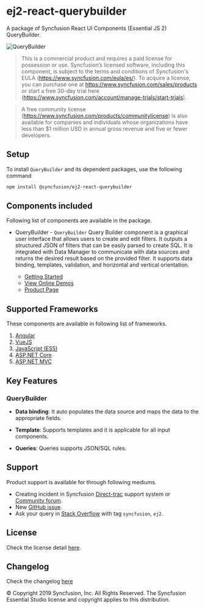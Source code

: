 # ej2-react-querybuilder

A package of Syncfusion React UI Components (Essential JS 2) QueryBuilder.

![QueryBuilder](https://ej2.syncfusion.com/products/images/querybuilder/readme.gif)

> This is a commercial product and requires a paid license for possession or use. Syncfusion’s licensed software, including this component, is subject to the terms and conditions of Syncfusion's EULA (https://www.syncfusion.com/eula/es/). To acquire a license, you can purchase one at https://www.syncfusion.com/sales/products or start a free 30-day trial here (https://www.syncfusion.com/account/manage-trials/start-trials).

> A free community license (https://www.syncfusion.com/products/communitylicense) is also available for companies and individuals whose organizations have less than $1 million USD in annual gross revenue and five or fewer developers.

## Setup

To install `QueryBuilder` and its dependent packages, use the following command

```sh
npm install @syncfusion/ej2-react-querybuilder
```

## Components included

Following list of components are available in the package.

* QueryBuilder - `QueryBuilder` Query Builder component is a graphical user interface that allows users to create and edit filters. It outputs a structured JSON of filters that can be easily parsed to create SQL. It is integrated with Data Manager to communicate with data sources and returns the desired result based on the provided filter. It supports data binding, templates, validation, and horizontal and vertical orientation.

    * [Getting Started](https://ej2.syncfusion.com/react/documentation/querybuilder/getting-started?utm_source=npm&utm_campaign=querybuilder)
    * [View Online Demos](https://ej2.syncfusion.com/react/demos/?utm_source=npm&utm_campaign=querybuilder#/material/querybuilder/default)
    * [Product Page](https://www.syncfusion.com/react-ui-components/querybuilder)

## Supported Frameworks

These components are available in following list of frameworks.

1. [Angular](https://github.com/syncfusion/ej2-angular-ui-components/tree/master/components/querybuilder?utm_source=npm&utm_campaign=querybuilder)
2. [VueJS](https://github.com/syncfusion/ej2-vue-ui-components/tree/master/components/querybuilder?utm_source=npm&utm_campaign=querybuilder)
3. [JavaScript (ES5)](https://www.syncfusion.com/javascript-ui-controls)
4. [ASP.NET Core](https://www.syncfusion.com/aspnet-core-ui-controls)
5. [ASP.NET MVC](https://www.syncfusion.com/aspnet-mvc-ui-controls)

## Key Features

### QueryBuilder

- **Data binding**: It auto populates the data source and maps the data to the appropriate fields.

- **Template**: Supports templates and it is applicable for all input components.

- **Queries**: Queries supports JSON/SQL rules.

## Support

Product support is available for through following mediums.

* Creating incident in Syncfusion [Direct-trac](https://www.syncfusion.com/support/directtrac/incidents?utm_source=npm&utm_campaign=querybuilder) support system or [Community forum](https://www.syncfusion.com/forums/react-js2?utm_source=npm&utm_campaign=querybuilder).
* New [GitHub issue](https://github.com/syncfusion/ej2-react-ui-components/issues/new).
* Ask your query in [Stack Overflow](https://stackoverflow.com/?utm_source=npm&utm_campaign=querybuilder) with tag `syncfusion`, `ej2`.

## License

Check the license detail [here](https://github.com/syncfusion/ej2-react-ui-components/blob/master/license).

## Changelog

Check the changelog [here](https://github.com/syncfusion/ej2-react-ui-components/blob/master/components/querybuilder/CHANGELOG.md)

© Copyright 2019 Syncfusion, Inc. All Rights Reserved. The Syncfusion Essential Studio license and copyright applies to this distribution.

